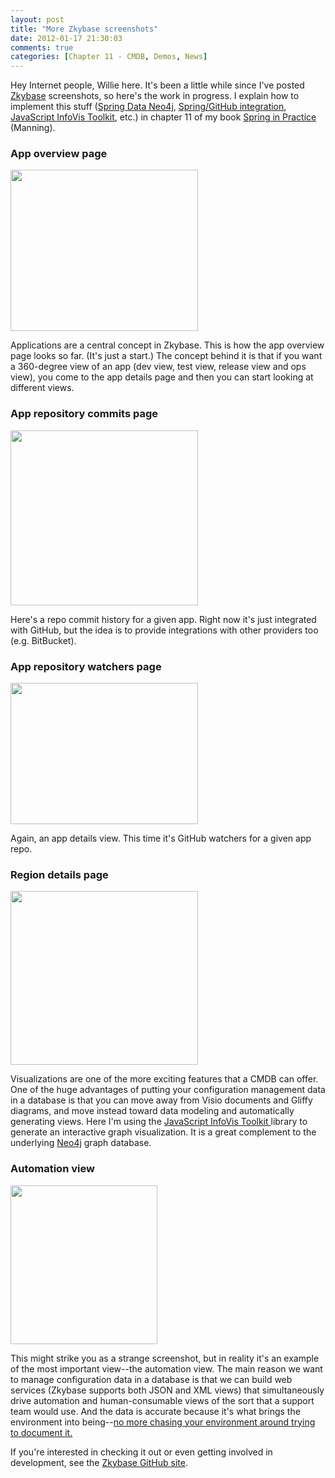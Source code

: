 ```yaml
---
layout: post
title: "More Zkybase screenshots"
date: 2012-01-17 21:30:03
comments: true
categories: [Chapter 11 - CMDB, Demos, News]
---
```

Hey Internet people, Willie here. It's been a little while since I've posted <a title="Zkybase GitHub site" href="https://github.com/williewheeler/zkybase">Zkybase</a> screenshots, so here's the work in progress. I explain how to implement this stuff (<a title="Spring Data Neo4j" href="http://www.springsource.org/spring-data/neo4j">Spring Data Neo4j</a>, <a title="Spring/GitHub integration" href="https://github.com/SpringSource/spring-social">Spring/GitHub integration</a>, <a title="JavaScript InfoVis Toolkit" href="http://thejit.org/">JavaScript InfoVis Toolkit</a>, etc.) in chapter 11 of my book <a title="Spring in Practice" href="http://manning.com/wheeler/">Spring in Practice</a> (Manning).

<h3>App overview page</h3>

<a href="http://springinpractice.com/wp-content/uploads/2012/01/app_overview.png"><img class="alignnone size-medium wp-image-587" title="app_overview" src="http://springinpractice.com/wp-content/uploads/2012/01/app_overview-300x258.png" alt="" width="300" height="258" /></a>

Applications are a central concept in Zkybase. This is how the app overview page looks so far. (It's just a start.) The concept behind it is that if you want a 360-degree view of an app (dev view, test view, release view and ops view), you come to the app details page and then you can start looking at different views.
<h3>App repository commits page</h3>
<a href="http://springinpractice.com/wp-content/uploads/2012/01/commits.png"><img class="alignnone size-medium wp-image-590" title="commits" src="http://springinpractice.com/wp-content/uploads/2012/01/commits-300x280.png" alt="" width="300" height="280" /></a>

Here's a repo commit history for a given app. Right now it's just integrated with GitHub, but the idea is to provide integrations with other providers too (e.g. BitBucket).
<h3>App repository watchers page</h3>
<a href="http://springinpractice.com/wp-content/uploads/2012/01/watchers.png"><img class="alignnone size-medium wp-image-591" title="watchers" src="http://springinpractice.com/wp-content/uploads/2012/01/watchers-300x226.png" alt="" width="300" height="226" /></a>

Again, an app details view. This time it's GitHub watchers for a given app repo.
<h3>Region details page</h3>
<a href="http://springinpractice.com/wp-content/uploads/2012/01/region.png"><img class="alignnone size-medium wp-image-592" title="region" src="http://springinpractice.com/wp-content/uploads/2012/01/region-300x278.png" alt="" width="300" height="278" /></a>

Visualizations are one of the more exciting features that a CMDB can offer. One of the huge advantages of putting your configuration management data in a database is that you can move away from Visio documents and Gliffy diagrams, and move instead toward data modeling and automatically generating views. Here I'm using the <a title="JavaScript InfoVis Toolkit" href="http://thejit.org/">JavaScript InfoVis Toolkit </a>library to generate an interactive graph visualization. It is a great complement to the underlying <a title="Neo4j" href="http://neo4j.org/">Neo4j</a> graph database.
<h3>Automation view</h3>
<a href="http://springinpractice.com/wp-content/uploads/2012/01/xml.png"><img class="alignnone size-full wp-image-601" title="Automation view" src="http://springinpractice.com/wp-content/uploads/2012/01/xml.png" alt="" width="235" height="254" /></a>

This might strike you as a strange screenshot, but in reality it's an example of the most important view--the automation view. The main reason we want to manage configuration data in a database is that we can build web services (Zkybase supports both JSON and XML views) that simultaneously drive automation and human-consumable views of the sort that a support team would use. And the data is accurate because it's what brings the environment into being--<a title="Closed loops" href="http://skydingo.com/blog/?p=311">no more chasing your environment around trying to document it.</a>

If you're interested in checking it out or even getting involved in development, see the <a title="Zkybase GitHub site" href="https://github.com/williewheeler/zkybase">Zkybase GitHub site</a>.
